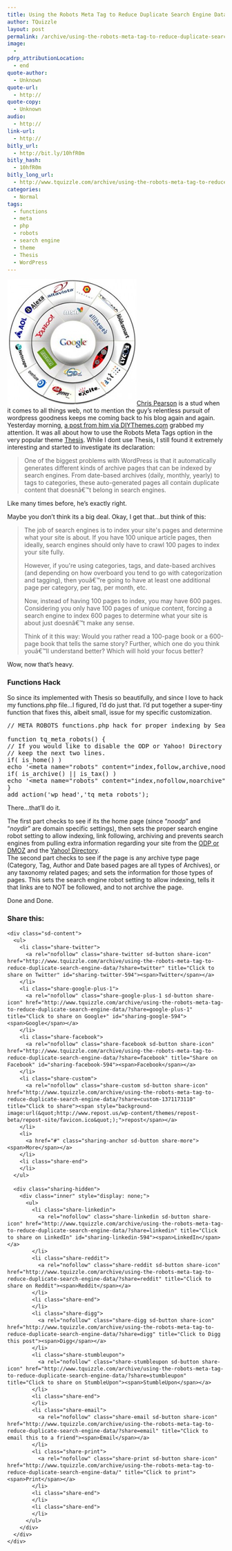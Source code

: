 ```yaml
---
title: Using the Robots Meta Tag to Reduce Duplicate Search Engine Data
author: TQuizzle
layout: post
permalink: /archive/using-the-robots-meta-tag-to-reduce-duplicate-search-engine-data/
image:
  - 
pdrp_attributionLocation:
  - end
quote-author:
  - Unknown
quote-url:
  - http://
quote-copy:
  - Unknown
audio:
  - http://
link-url:
  - http://
bitly_url:
  - http://bit.ly/10hfR0m
bitly_hash:
  - 10hfR0m
bitly_long_url:
  - http://www.tquizzle.com/archive/using-the-robots-meta-tag-to-reduce-duplicate-search-engine-data/
categories:
  - Normal
tags:
  - functions
  - meta
  - php
  - robots
  - search engine
  - theme
  - Thesis
  - WordPress
---
```

<img src="/uploads/2010/04/search_engines-300x293.jpg?fit=300%2C293" alt="" title="Search Engines" class="alignright size-medium wp-image-602" data-recalc-dims="1" /><a rel="nofollow" target="_blank" href="http://www.pearsonified.com/">Chris Pearson</a> is a stud when it comes to all things web, not to mention the guy&#8217;s relentless pursuit of wordpress goodness keeps me coming back to his blog again and again.  
Yesterday morning, <a rel="nofollow" target="_blank" href="http://diythemes.com/thesis/robots-meta-tags/">a post from him via DIYThemes.com</a> grabbed my attention. It was all about how to use the Robots Meta Tags option in the very popular theme <a rel="nofollow" target="_blank" href="http://diythemes.com/plans/">Thesis</a>. While I dont use Thesis, I still found it extremely interesting and started to investigate its declaration:

> One of the biggest problems with WordPress is that it automatically generates different kinds of archive pages that can be indexed by search engines. From date-based archives (daily, monthly, yearly) to tags to categories, these auto-generated pages all contain duplicate content that doesnâ€™t belong in search engines.

Like many times before, he&#8217;s exactly right.  
  
Maybe you don&#8217;t think its a big deal. Okay, I get that&#8230;but think of this:

> The job of search engines is to index your site's pages and determine what your site is about. If you have 100 unique article pages, then ideally, search engines should only have to crawl 100 pages to index your site fully.
> 
> However, if you're using categories, tags, and date-based archives (and depending on how overboard you tend to go with categorization and tagging), then youâ€™re going to have at least one additional page per category, per tag, per month, etc.
> 
> Now, instead of having 100 pages to index, you may have 600 pages. Considering you only have 100 pages of unique content, forcing a search engine to index 600 pages to determine what your site is about just doesnâ€™t make any sense.
> 
> Think of it this way: Would you rather read a 100-page book or a 600-page book that tells the same story? Further, which one do you think youâ€™ll understand better? Which will hold your focus better?

Wow, now that&#8217;s heavy.

### Functions Hack

So since its implemented with Thesis so beautifully, and since I love to hack my functions.php file&#8230;I figured, I&#8217;d do just that. I&#8217;d put together a super-tiny function that fixes this, albeit small, issue for my specific customization.

<pre class="brush: php; title: ; toolbar: false; notranslate" title="">// META ROBOTS functions.php hack for proper indexing by Search Engines

function tq_meta_robots() {
// If you would like to disable the ODP or Yahoo! Directory
// keep the next two lines.
if( is_home() )
echo '&lt;meta name="robots" content="index,follow,archive,noodp,noydir" /&gt;';
if( is_archive() || is_tax() ) 
echo '&lt;meta name="robots" content="index,nofollow,noarchive" /&gt;';
}
add_action('wp_head','tq_meta_robots');
</pre>

There&#8230;that&#8217;ll do it.

The first part checks to see if its the home page (since &#8220;*noodp*&#8221; and &#8220;*noydir*&#8221; are domain specific settings), then sets the proper search engine robot setting to allow indexing, link following, archiving and prevents search engines from pulling extra information regarding your site from the <a rel="nofollow" target="_blank" href="http://www.dmoz.org/">ODP or DMOZ</a> and the <a rel="nofollow" target="_blank" href="http://dir.yahoo.com">Yahoo! Directory</a>.  
The second part checks to see if the page is any archive type page (Category, Tag, Author and Date based pages are all types of Archives), or any taxonomy related pages; and sets the information for those types of pages. This sets the search engine robot setting to allow indexing, tells it that links are to NOT be followed, and to not archive the page.

Done and Done.

<div class="sharedaddy sd-sharing-enabled">
  <div class="robots-nocontent sd-block sd-social sd-social-icon-text sd-sharing">
    <h3 class="sd-title">
      Share this:
    </h3>
    
    <div class="sd-content">
      <ul>
        <li class="share-twitter">
          <a rel="nofollow" class="share-twitter sd-button share-icon" href="http://www.tquizzle.com/archive/using-the-robots-meta-tag-to-reduce-duplicate-search-engine-data/?share=twitter" title="Click to share on Twitter" id="sharing-twitter-594"><span>Twitter</span></a>
        </li>
        <li class="share-google-plus-1">
          <a rel="nofollow" class="share-google-plus-1 sd-button share-icon" href="http://www.tquizzle.com/archive/using-the-robots-meta-tag-to-reduce-duplicate-search-engine-data/?share=google-plus-1" title="Click to share on Google+" id="sharing-google-594"><span>Google</span></a>
        </li>
        <li class="share-facebook">
          <a rel="nofollow" class="share-facebook sd-button share-icon" href="http://www.tquizzle.com/archive/using-the-robots-meta-tag-to-reduce-duplicate-search-engine-data/?share=facebook" title="Share on Facebook" id="sharing-facebook-594"><span>Facebook</span></a>
        </li>
        <li class="share-custom">
          <a rel="nofollow" class="share-custom sd-button share-icon" href="http://www.tquizzle.com/archive/using-the-robots-meta-tag-to-reduce-duplicate-search-engine-data/?share=custom-1371173110" title="Click to share"><span style="background-image:url(&quot;http://www.repost.us/wp-content/themes/repost-beta/repost-site/favicon.ico&quot;);">repost</span></a>
        </li>
        <li>
          <a href="#" class="sharing-anchor sd-button share-more"><span>More</span></a>
        </li>
        <li class="share-end">
        </li>
      </ul>
      
      <div class="sharing-hidden">
        <div class="inner" style="display: none;">
          <ul>
            <li class="share-linkedin">
              <a rel="nofollow" class="share-linkedin sd-button share-icon" href="http://www.tquizzle.com/archive/using-the-robots-meta-tag-to-reduce-duplicate-search-engine-data/?share=linkedin" title="Click to share on LinkedIn" id="sharing-linkedin-594"><span>LinkedIn</span></a>
            </li>
            <li class="share-reddit">
              <a rel="nofollow" class="share-reddit sd-button share-icon" href="http://www.tquizzle.com/archive/using-the-robots-meta-tag-to-reduce-duplicate-search-engine-data/?share=reddit" title="Click to share on Reddit"><span>Reddit</span></a>
            </li>
            <li class="share-end">
            </li>
            <li class="share-digg">
              <a rel="nofollow" class="share-digg sd-button share-icon" href="http://www.tquizzle.com/archive/using-the-robots-meta-tag-to-reduce-duplicate-search-engine-data/?share=digg" title="Click to Digg this post"><span>Digg</span></a>
            </li>
            <li class="share-stumbleupon">
              <a rel="nofollow" class="share-stumbleupon sd-button share-icon" href="http://www.tquizzle.com/archive/using-the-robots-meta-tag-to-reduce-duplicate-search-engine-data/?share=stumbleupon" title="Click to share on StumbleUpon"><span>StumbleUpon</span></a>
            </li>
            <li class="share-end">
            </li>
            <li class="share-email">
              <a rel="nofollow" class="share-email sd-button share-icon" href="http://www.tquizzle.com/archive/using-the-robots-meta-tag-to-reduce-duplicate-search-engine-data/?share=email" title="Click to email this to a friend"><span>Email</span></a>
            </li>
            <li class="share-print">
              <a rel="nofollow" class="share-print sd-button share-icon" href="http://www.tquizzle.com/archive/using-the-robots-meta-tag-to-reduce-duplicate-search-engine-data/" title="Click to print"><span>Print</span></a>
            </li>
            <li class="share-end">
            </li>
            <li class="share-end">
            </li>
          </ul>
        </div>
      </div>
    </div>
  </div>
</div>